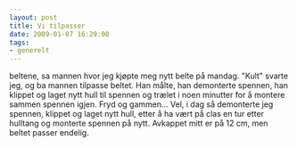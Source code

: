 ```yaml
---
layout: post
title: Vi tilpasser
date: 2009-01-07 16:29:00
tags: 
- generelt
---
```

beltene, sa mannen hvor jeg kjøpte meg nytt belte på mandag. "Kult" svarte jeg, og ba mannen tilpasse beltet. Han målte, han demonterte spennen, han klippet og laget nytt hull til spennen og trælet i noen minutter for å montere sammen spennen igjen. Fryd og gammen... Vel, i dag så demonterte jeg spennen, klippet og laget nytt hull, etter å ha vært på clas en tur etter hulltang og monterte spennen på nytt. Avkappet mitt er på 12 cm, men beltet passer endelig.
